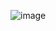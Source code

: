 ![image](https://github.com/bouchidayoussef/Campagne-de-Russie-Napoleon/assets/75219736/def61db1-7a16-4be7-9004-6c11cd19557c)
